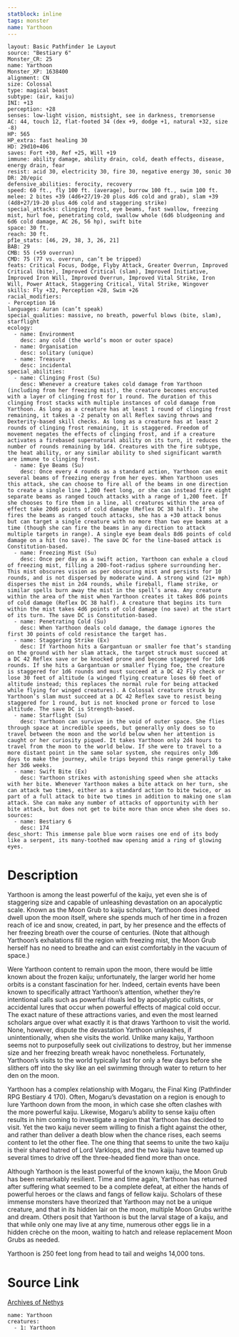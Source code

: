 ```yaml
---
statblock: inline
tags: monster
name: Yarthoon
---
```

```statblock
layout: Basic Pathfinder 1e Layout
source: "Bestiary 6"
Monster_CR: 25
name: Yarthoon
Monster_XP: 1638400
alignment: CN
size: Colossal
type: magical beast
subtype: (air, kaiju)
INI: +13
perception: +28
senses: low-light vision, mistsight, see in darkness, tremorsense
AC: 44, touch 12, flat-footed 34 (dex +9, dodge +1, natural +32, size -8)
HP: 565
HP_extra: fast healing 30
HD: 29d10+406
saves: Fort +30, Ref +25, Will +19
immune: ability damage, ability drain, cold, death effects, disease, energy drain, fear
resist: acid 30, electricity 30, fire 30, negative energy 30, sonic 30
DR: 20/epic
defensive_abilities: ferocity, recovery
speed: 60 ft., fly 100 ft. (average), burrow 100 ft., swim 100 ft.
melee: 2 bites +39 (4d6+27/19-20 plus 4d6 cold and grab), slam +39 (4d8+27/19-20 plus 4d6 cold and staggering strike)
special_attacks: clinging frost, eye beams, fast swallow, freezing mist, hurl foe, penetrating cold, swallow whole (6d6 bludgeoning and 6d6 cold damage, AC 26, 56 hp), swift bite
space: 30 ft.
reach: 30 ft.
pf1e_stats: [46, 29, 38, 3, 26, 21]
BAB: 29
CMB: 55 (+59 overrun)
CMD: 75 (77 vs. overrun, can’t be tripped)
feats: Critical Focus, Dodge, Flyby Attack, Greater Overrun, Improved Critical (bite), Improved Critical (slam), Improved Initiative, Improved Iron Will, Improved Overrun, Improved Vital Strike, Iron Will, Power Attack, Staggering Critical, Vital Strike, Wingover
skills: Fly +32, Perception +28, Swim +26
racial_modifiers:
- Perception 16
languages: Auran (can’t speak)
special_qualities: massive, no breath, powerful blows (bite, slam), starflight
ecology:
  - name: Environment
    desc: any cold (the world’s moon or outer space)
  - name: Organisation
    desc: solitary (unique)
  - name: Treasure
    desc: incidental
special_abilities:
  - name: Clinging Frost (Su)
    desc: Whenever a creature takes cold damage from Yarthoon (including from her freezing mist), the creature becomes encrusted with a layer of clinging frost for 1 round. The duration of this clinging frost stacks with multiple instances of cold damage from Yarthoon. As long as a creature has at least 1 round of clinging frost remaining, it takes a -2 penalty on all Reflex saving throws and Dexterity-based skill checks. As long as a creature has at least 2 rounds of clinging frost remaining, it is staggered. Freedom of movement negates the effects of clinging frost, and if a creature activates a firebased supernatural ability on its turn, it reduces the number of rounds remaining by 1d4. Creatures with the fire subtype, the heat ability, or any similar ability to shed significant warmth are immune to clinging frost.
  - name: Eye Beams (Su)
    desc: Once every 4 rounds as a standard action, Yarthoon can emit several beams of freezing energy from her eyes. When Yarthoon uses this attack, she can choose to fire all of the beams in one direction to create a single line 1,200 feet long, or she can instead fire eight separate beams as ranged touch attacks with a range of 1,200 feet. If she chooses to fire them in a line, all creatures within the area of effect take 20d6 points of cold damage (Reflex DC 38 half). If she fires the beams as ranged touch attacks, she has a +30 attack bonus but can target a single creature with no more than two eye beams at a time (though she can fire the beams in any direction to attack multiple targets in range). A single eye beam deals 8d6 points of cold damage on a hit (no save). The save DC for the line-based attack is Constitution-based.
  - name: Freezing Mist (Su)
    desc: Once per day as a swift action, Yarthoon can exhale a cloud of freezing mist, filling a 200-foot-radius sphere surrounding her. This mist obscures vision as per obscuring mist and persists for 10 rounds, and is not dispersed by moderate wind. A strong wind (21+ mph) disperses the mist in 2d4 rounds, while fireball, flame strike, or similar spells burn away the mist in the spell’s area. Any creature within the area of the mist when Yarthoon creates it takes 8d6 points of cold damage (Reflex DC 38 half). A creature that begins its turn within the mist takes 4d6 points of cold damage (no save) at the start of its turn. The save DC is Constitution-based.
  - name: Penetrating Cold (Su)
    desc: When Yarthoon deals cold damage, the damage ignores the first 30 points of cold resistance the target has.
  - name: Staggering Strike (Ex)
    desc: If Yarthoon hits a Gargantuan or smaller foe that’s standing on the ground with her slam attack, the target struck must succeed at a DC 42 Reflex save or be knocked prone and become staggered for 1d6 rounds. If she hits a Gargantuan or smaller flying foe, the creature is staggered for 1d6 rounds and must succeed at a DC 42 Fly check or lose 30 feet of altitude (a winged flying creature loses 60 feet of altitude instead; this replaces the normal rule for being attacked while flying for winged creatures). A Colossal creature struck by Yarthoon’s slam must succeed at a DC 42 Reflex save to resist being staggered for 1 round, but is not knocked prone or forced to lose altitude. The save DC is Strength-based.
  - name: Starflight (Su)
    desc: Yarthoon can survive in the void of outer space. She flies through space at incredible speeds, but generally only does so to travel between the moon and the world below when her attention is caught or her curiosity piqued. It takes Yarthoon only 2d4 hours to travel from the moon to the world below. If she were to travel to a more distant point in the same solar system, she requires only 3d6 days to make the journey, while trips beyond this range generally take her 3d6 weeks.
  - name: Swift Bite (Ex)
    desc: Yarthoon strikes with astonishing speed when she attacks with her bite. Whenever Yarthoon makes a bite attack on her turn, she can attack two times, either as a standard action to bite twice, or as part of a full attack to bite two times in addition to making one slam attack. She can make any number of attacks of opportunity with her bite attack, but does not get to bite more than once when she does so.
sources:
  - name: Bestiary 6
    desc: 174
desc_short: This immense pale blue worm raises one end of its body like a serpent, its many-toothed maw opening amid a ring of glowing eyes.
```
# Description
Yarthoon is among the least powerful of the kaiju, yet even she is of staggering size and capable of unleashing devastation on an apocalyptic scale. Known as the Moon Grub to kaiju scholars, Yarthoon does indeed dwell upon the moon itself, where she spends much of her time in a frozen reach of ice and snow, created, in part, by her presence and the effects of her freezing breath over the course of centuries. (Note that although Yarthoon’s exhalations fill the region with freezing mist, the Moon Grub herself has no need to breathe and can exist comfortably in the vacuum of space.) 

Were Yarthoon content to remain upon the moon, there would be little known about the frozen kaiju; unfortunately, the larger world her home orbits is a constant fascination for her. Indeed, certain events have been known to specifically attract Yarthoon’s attention, whether they’re intentional calls such as powerful rituals led by apocalyptic cultists, or accidental lures that occur when powerful effects of magical cold occur. The exact nature of these attractions varies, and even the most learned scholars argue over what exactly it is that draws Yarthoon to visit the world. None, however, dispute the devastation Yarthoon unleashes, if unintentionally, when she visits the world. Unlike many kaiju, Yarthoon seems not to purposefully seek out civilizations to destroy, but her immense size and her freezing breath wreak havoc nonetheless. Fortunately, Yarthoon’s visits to the world typically last for only a few days before she slithers off into the sky like an eel swimming through water to return to her den on the moon. 

Yarthoon has a complex relationship with Mogaru, the Final King (Pathfinder RPG Bestiary 4 170). Often, Mogaru’s devastation on a region is enough to lure Yarthoon down from the moon, in which case she often clashes with the more powerful kaiju. Likewise, Mogaru’s ability to sense kaiju often results in him coming to investigate a region that Yarthoon has decided to visit. Yet the two kaiju never seem willing to finish a fight against the other, and rather than deliver a death blow when the chance rises, each seems content to let the other flee. The one thing that seems to unite the two kaiju is their shared hatred of Lord Varklops, and the two kaiju have teamed up several times to drive off the three-headed fiend more than once. 

Although Yarthoon is the least powerful of the known kaiju, the Moon Grub has been remarkably resilient. Time and time again, Yarthoon has returned after suffering what seemed to be a complete defeat, at either the hands of powerful heroes or the claws and fangs of fellow kaiju. Scholars of these immense monsters have theorized that Yarthoon may not be a unique creature, and that in its hidden lair on the moon, multiple Moon Grubs writhe and dream. Others posit that Yarthoon is but the larval stage of a kaiju, and that while only one may live at any time, numerous other eggs lie in a hidden crèche on the moon, waiting to hatch and release replacement Moon Grubs as needed. 

Yarthoon is 250 feet long from head to tail and weighs 14,000 tons.
# Source Link
[Archives of Nethys](https://aonprd.com/MonsterDisplay.aspx?ItemName=Yarthoon)
```encounter-table
name: Yarthoon
creatures:
  - 1: Yarthoon
```
